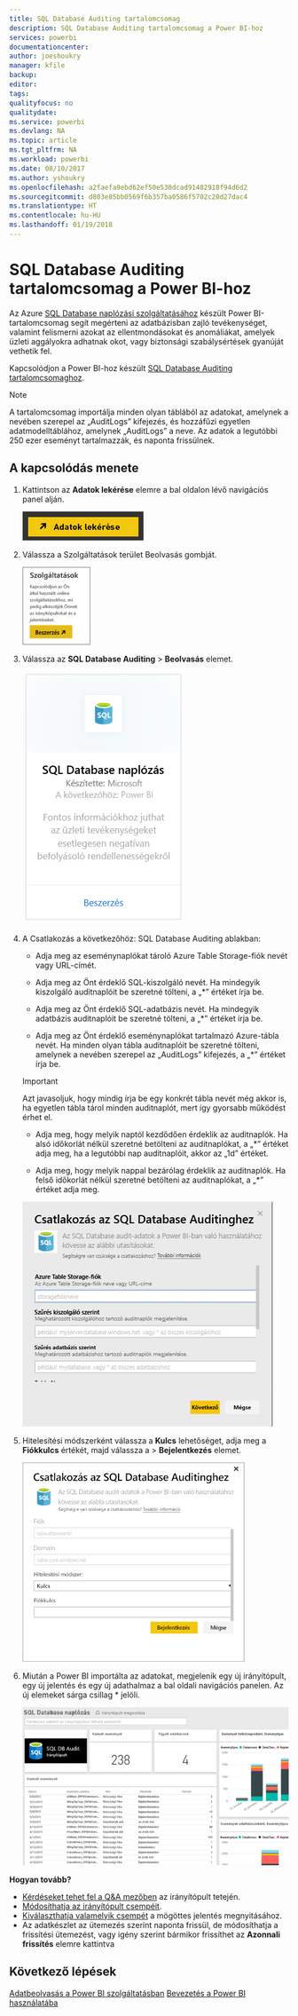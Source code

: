```yaml
---
title: SQL Database Auditing tartalomcsomag
description: SQL Database Auditing tartalomcsomag a Power BI-hoz
services: powerbi
documentationcenter: 
author: joeshoukry
manager: kfile
backup: 
editor: 
tags: 
qualityfocus: no
qualitydate: 
ms.service: powerbi
ms.devlang: NA
ms.topic: article
ms.tgt_pltfrm: NA
ms.workload: powerbi
ms.date: 08/10/2017
ms.author: yshoukry
ms.openlocfilehash: a2faefa9ebd62ef50e530dcad91482918f94d6d2
ms.sourcegitcommit: d803e85bb0569f6b357ba0586f5702c20d27dac4
ms.translationtype: HT
ms.contentlocale: hu-HU
ms.lasthandoff: 01/19/2018
---
```

# <a name="sql-database-auditing-content-pack-for-power-bi"></a>SQL Database Auditing tartalomcsomag a Power BI-hoz
Az Azure [SQL Database naplózási szolgáltatásához](http://azure.microsoft.com/documentation/articles/sql-database-auditing-get-started/) készült Power BI-tartalomcsomag segít megérteni az adatbázisban zajló tevékenységet, valamint felismerni azokat az ellentmondásokat és anomáliákat, amelyek üzleti aggályokra adhatnak okot, vagy biztonsági szabálysértések gyanúját vethetik fel. 

Kapcsolódjon a Power BI-hoz készült [SQL Database Auditing tartalomcsomaghoz](https://app.powerbi.com/getdata/services/sql-db-auditing).

>[!NOTE]
>A tartalomcsomag importálja minden olyan táblából az adatokat, amelynek a nevében szerepel az „AuditLogs” kifejezés, és hozzáfűzi egyetlen adatmodelltáblához, amelynek „AuditLogs” a neve. Az adatok a legutóbbi 250 ezer eseményt tartalmazzák, és naponta frissülnek.

## <a name="how-to-connect"></a>A kapcsolódás menete
1. Kattintson az **Adatok lekérése** elemre a bal oldalon lévő navigációs panel alján.
   
   ![](media/service-connect-to-azure-sql-database-auditing/pbi_getdata.png) 
2. Válassza a Szolgáltatások terület Beolvasás gombját.
   
   ![](media/service-connect-to-azure-sql-database-auditing/pbi_getservices.png) 
3. Válassza az **SQL Database Auditing** \> **Beolvasás** elemet.
   
   ![](media/service-connect-to-azure-sql-database-auditing/sqldbaudit.png)
4. A Csatlakozás a következőhöz: SQL Database Auditing ablakban:
   
   - Adja meg az eseménynaplókat tároló Azure Table Storage-fiók nevét vagy URL-címét.
   
   - Adja meg az Önt érdeklő SQL-kiszolgáló nevét. Ha mindegyik kiszolgáló auditnaplóit be szeretné tölteni, a „\*” értéket írja be.
   
   - Adja meg az Önt érdeklő SQL-adatbázis nevét. Ha mindegyik adatbázis auditnaplóit be szeretné tölteni, a „\*” értéket írja be.
   
   - Adja meg az Önt érdeklő eseménynaplókat tartalmazó Azure-tábla nevét. Ha minden olyan tábla auditnaplóit be szeretné tölteni, amelynek a nevében szerepel az „AuditLogs” kifejezés, a „\*” értéket írja be.
   
   >[!IMPORTANT]
   >Azt javasoljuk, hogy mindig írja be egy konkrét tábla nevét még akkor is, ha egyetlen tábla tárol minden auditnaplót, mert így gyorsabb működést érhet el.
   
   - Adja meg, hogy melyik naptól kezdődően érdeklik az auditnaplók. Ha alsó időkorlát nélkül szeretné betölteni az auditnaplókat, a „\*” értéket adja meg, ha a legutóbbi nap auditnaplóit, akkor az „1d” értéket.
   
   - Adja meg, hogy melyik nappal bezárólag érdeklik az auditnaplók. Ha felső időkorlát nélkül szeretné betölteni az auditnaplókat, a „\*” értéket adja meg.
   
   ![](media/service-connect-to-azure-sql-database-auditing/dbauditing_param.png)
5. Hitelesítési módszerként válassza a **Kulcs** lehetőséget, adja meg a **Fiókkulcs** értékét, majd válassza a \> **Bejelentkezés** elemet.
   
   ![](media/service-connect-to-azure-sql-database-auditing/pbi_sqlauditing3.png)
6. Miután a Power BI importálta az adatokat, megjelenik egy új irányítópult, egy új jelentés és egy új adathalmaz a bal oldali navigációs panelen. Az új elemeket sárga csillag \* jelöli.
   
   ![](media/service-connect-to-azure-sql-database-auditing/pbi_sqldbauditingnewdash.png)

**Hogyan tovább?**

* [Kérdéseket tehet fel a Q&A mezőben](power-bi-q-and-a.md) az irányítópult tetején.
* [Módosíthatja az irányítópult csempéit](service-dashboard-edit-tile.md).
* [Kiválaszthatja valamelyik csempét](service-dashboard-tiles.md) a mögöttes jelentés megnyitásához.
* Az adatkészlet az ütemezés szerint naponta frissül, de módosíthatja a frissítési ütemezést, vagy igény szerint bármikor frissíthet az **Azonnali frissítés** elemre kattintva

## <a name="next-steps"></a>Következő lépések
[Adatbeolvasás a Power BI szolgáltatásban](service-get-data.md)
[Bevezetés a Power BI használatába](service-get-started.md)